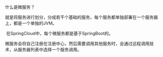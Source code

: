 什么是微服务？

​	就是将服务进行划分，分成若干个基础的服务，每个服务都单独部署在一个服务器上，都是一个单独的JVM。

​	在SpringCloud中，每个微服务都是基于SpringBoot的。

​	微服务会将自己注册在注册中心，然后需要调用其他服务时，会通过远程调用技术，从服务器列表中选择一个服务调用。
